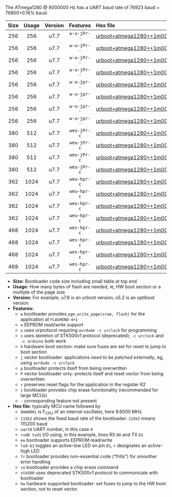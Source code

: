 The ATmega1280 @ 8000000 Hz has a UART baud rate of 76923 baud = 76800+0.16% baud.

|Size|Usage|Version|Features|Hex file|
|:-:|:-:|:-:|:-:|:--|
|256|256|u7.7|`w-u-jPr--`|[urboot+atmega1280++1m0000i++++9k6_uart0_rxe0_txe1_led+b7.hex](https://raw.githubusercontent.com/stefanrueger/urboot.hex/main/cores/megacore/atmega1280/internal_oscillator/fint++1m0000_Hz/br++++9k6_bps/urboot+atmega1280++1m0000i++++9k6_uart0_rxe0_txe1_led+b7.hex)|
|256|256|u7.7|`w-u-jPr--`|[urboot+atmega1280++1m0000i++++9k6_uart1_rxd2_txd3_led+b7.hex](https://raw.githubusercontent.com/stefanrueger/urboot.hex/main/cores/megacore/atmega1280/internal_oscillator/fint++1m0000_Hz/br++++9k6_bps/urboot+atmega1280++1m0000i++++9k6_uart1_rxd2_txd3_led+b7.hex)|
|256|256|u7.7|`w-u-jPr--`|[urboot+atmega1280++1m0000i++++9k6_uart2_rxh0_txh1_led+b7.hex](https://raw.githubusercontent.com/stefanrueger/urboot.hex/main/cores/megacore/atmega1280/internal_oscillator/fint++1m0000_Hz/br++++9k6_bps/urboot+atmega1280++1m0000i++++9k6_uart2_rxh0_txh1_led+b7.hex)|
|256|256|u7.7|`w-u-jPr--`|[urboot+atmega1280++1m0000i++++9k6_uart3_rxj0_txj1_led+b7.hex](https://raw.githubusercontent.com/stefanrueger/urboot.hex/main/cores/megacore/atmega1280/internal_oscillator/fint++1m0000_Hz/br++++9k6_bps/urboot+atmega1280++1m0000i++++9k6_uart3_rxj0_txj1_led+b7.hex)|
|256|256|u7.7|`w-u-jpr--`|[urboot+atmega1280++1m0000i++++9k6_uart0_rxe0_txe1_led+b7_fr.hex](https://raw.githubusercontent.com/stefanrueger/urboot.hex/main/cores/megacore/atmega1280/internal_oscillator/fint++1m0000_Hz/br++++9k6_bps/urboot+atmega1280++1m0000i++++9k6_uart0_rxe0_txe1_led+b7_fr.hex)|
|256|256|u7.7|`w-u-jpr--`|[urboot+atmega1280++1m0000i++++9k6_uart1_rxd2_txd3_led+b7_fr.hex](https://raw.githubusercontent.com/stefanrueger/urboot.hex/main/cores/megacore/atmega1280/internal_oscillator/fint++1m0000_Hz/br++++9k6_bps/urboot+atmega1280++1m0000i++++9k6_uart1_rxd2_txd3_led+b7_fr.hex)|
|256|256|u7.7|`w-u-jpr--`|[urboot+atmega1280++1m0000i++++9k6_uart2_rxh0_txh1_led+b7_fr.hex](https://raw.githubusercontent.com/stefanrueger/urboot.hex/main/cores/megacore/atmega1280/internal_oscillator/fint++1m0000_Hz/br++++9k6_bps/urboot+atmega1280++1m0000i++++9k6_uart2_rxh0_txh1_led+b7_fr.hex)|
|256|256|u7.7|`w-u-jpr--`|[urboot+atmega1280++1m0000i++++9k6_uart3_rxj0_txj1_led+b7_fr.hex](https://raw.githubusercontent.com/stefanrueger/urboot.hex/main/cores/megacore/atmega1280/internal_oscillator/fint++1m0000_Hz/br++++9k6_bps/urboot+atmega1280++1m0000i++++9k6_uart3_rxj0_txj1_led+b7_fr.hex)|
|380|512|u7.7|`weu-jPr-c`|[urboot+atmega1280++1m0000i++++9k6_uart0_rxe0_txe1_ee_led+b7_fr_ce.hex](https://raw.githubusercontent.com/stefanrueger/urboot.hex/main/cores/megacore/atmega1280/internal_oscillator/fint++1m0000_Hz/br++++9k6_bps/urboot+atmega1280++1m0000i++++9k6_uart0_rxe0_txe1_ee_led+b7_fr_ce.hex)|
|380|512|u7.7|`weu-jPr-c`|[urboot+atmega1280++1m0000i++++9k6_uart1_rxd2_txd3_ee_led+b7_fr_ce.hex](https://raw.githubusercontent.com/stefanrueger/urboot.hex/main/cores/megacore/atmega1280/internal_oscillator/fint++1m0000_Hz/br++++9k6_bps/urboot+atmega1280++1m0000i++++9k6_uart1_rxd2_txd3_ee_led+b7_fr_ce.hex)|
|380|512|u7.7|`weu-jPr-c`|[urboot+atmega1280++1m0000i++++9k6_uart2_rxh0_txh1_ee_led+b7_fr_ce.hex](https://raw.githubusercontent.com/stefanrueger/urboot.hex/main/cores/megacore/atmega1280/internal_oscillator/fint++1m0000_Hz/br++++9k6_bps/urboot+atmega1280++1m0000i++++9k6_uart2_rxh0_txh1_ee_led+b7_fr_ce.hex)|
|380|512|u7.7|`weu-jPr-c`|[urboot+atmega1280++1m0000i++++9k6_uart3_rxj0_txj1_ee_led+b7_fr_ce.hex](https://raw.githubusercontent.com/stefanrueger/urboot.hex/main/cores/megacore/atmega1280/internal_oscillator/fint++1m0000_Hz/br++++9k6_bps/urboot+atmega1280++1m0000i++++9k6_uart3_rxj0_txj1_ee_led+b7_fr_ce.hex)|
|362|1024|u7.7|`weu-hpr-c`|[urboot+atmega1280++1m0000i++++9k6_uart0_rxe0_txe1_ee_led+b7_fr_ce_hw.hex](https://raw.githubusercontent.com/stefanrueger/urboot.hex/main/cores/megacore/atmega1280/internal_oscillator/fint++1m0000_Hz/br++++9k6_bps/urboot+atmega1280++1m0000i++++9k6_uart0_rxe0_txe1_ee_led+b7_fr_ce_hw.hex)|
|362|1024|u7.7|`weu-hpr-c`|[urboot+atmega1280++1m0000i++++9k6_uart1_rxd2_txd3_ee_led+b7_fr_ce_hw.hex](https://raw.githubusercontent.com/stefanrueger/urboot.hex/main/cores/megacore/atmega1280/internal_oscillator/fint++1m0000_Hz/br++++9k6_bps/urboot+atmega1280++1m0000i++++9k6_uart1_rxd2_txd3_ee_led+b7_fr_ce_hw.hex)|
|362|1024|u7.7|`weu-hpr-c`|[urboot+atmega1280++1m0000i++++9k6_uart2_rxh0_txh1_ee_led+b7_fr_ce_hw.hex](https://raw.githubusercontent.com/stefanrueger/urboot.hex/main/cores/megacore/atmega1280/internal_oscillator/fint++1m0000_Hz/br++++9k6_bps/urboot+atmega1280++1m0000i++++9k6_uart2_rxh0_txh1_ee_led+b7_fr_ce_hw.hex)|
|362|1024|u7.7|`weu-hpr-c`|[urboot+atmega1280++1m0000i++++9k6_uart3_rxj0_txj1_ee_led+b7_fr_ce_hw.hex](https://raw.githubusercontent.com/stefanrueger/urboot.hex/main/cores/megacore/atmega1280/internal_oscillator/fint++1m0000_Hz/br++++9k6_bps/urboot+atmega1280++1m0000i++++9k6_uart3_rxj0_txj1_ee_led+b7_fr_ce_hw.hex)|
|468|1024|u7.7|`wes-hpr-c`|[urboot+atmega1280++1m0000i++++9k6_uart0_rxe0_txe1_ee_led+b7_fr_ce_stk500_hw.hex](https://raw.githubusercontent.com/stefanrueger/urboot.hex/main/cores/megacore/atmega1280/internal_oscillator/fint++1m0000_Hz/br++++9k6_bps/urboot+atmega1280++1m0000i++++9k6_uart0_rxe0_txe1_ee_led+b7_fr_ce_stk500_hw.hex)|
|468|1024|u7.7|`wes-hpr-c`|[urboot+atmega1280++1m0000i++++9k6_uart1_rxd2_txd3_ee_led+b7_fr_ce_stk500_hw.hex](https://raw.githubusercontent.com/stefanrueger/urboot.hex/main/cores/megacore/atmega1280/internal_oscillator/fint++1m0000_Hz/br++++9k6_bps/urboot+atmega1280++1m0000i++++9k6_uart1_rxd2_txd3_ee_led+b7_fr_ce_stk500_hw.hex)|
|468|1024|u7.7|`wes-hpr-c`|[urboot+atmega1280++1m0000i++++9k6_uart2_rxh0_txh1_ee_led+b7_fr_ce_stk500_hw.hex](https://raw.githubusercontent.com/stefanrueger/urboot.hex/main/cores/megacore/atmega1280/internal_oscillator/fint++1m0000_Hz/br++++9k6_bps/urboot+atmega1280++1m0000i++++9k6_uart2_rxh0_txh1_ee_led+b7_fr_ce_stk500_hw.hex)|
|468|1024|u7.7|`wes-hpr-c`|[urboot+atmega1280++1m0000i++++9k6_uart3_rxj0_txj1_ee_led+b7_fr_ce_stk500_hw.hex](https://raw.githubusercontent.com/stefanrueger/urboot.hex/main/cores/megacore/atmega1280/internal_oscillator/fint++1m0000_Hz/br++++9k6_bps/urboot+atmega1280++1m0000i++++9k6_uart3_rxj0_txj1_ee_led+b7_fr_ce_stk500_hw.hex)|

- **Size:** Bootloader code size including small table at top end
- **Usage:** How many bytes of flash are needed, ie, HW boot section or a multiple of the page size
- **Version:** For example, u7.6 is an urboot version, o5.2 is an optiboot version
- **Features:**
  + `w` bootloader provides `pgm_write_page(sram, flash)` for the application at `FLASHEND-4+1`
  + `e` EEPROM read/write support
  + `u` uses urprotocol requiring `avrdude -c urclock` for programming
  + `s` uses skeleton of STK500v1 protocol (deprecated); `-c urclock` and `-c arduino` both work
  + `h` hardware boot section: make sure fuses are set for reset to jump to boot section
  + `j` vector bootloader: applications *need to be patched externally*, eg, using `avrdude -c urclock`
  + `p` bootloader protects itself from being overwritten
  + `P` vector bootloader only: protects itself and reset vector from being overwritten
  + `r` preserves reset flags for the application in the register R2
  + `c` bootloader provides chip erase functionality (recommended for large MCUs)
  + `-` corresponding feature not present
- **Hex file:** typically MCU name followed by
  + `9m6000i` is F<sub>CPU</sub> of an internal oscillator, here 9.6000 MHz
  + `115k2` shows the fixed baud rate of the bootloader: `115k2` means 115200 baud
  + `uart0` UART number, in this case `0`
  + `rxd0 txd1` I/O using, in this example, lines RX `D0` and TX `D1`
  + `ee` bootloader supports EEPROM read/write
  + `led-b1` toggles an active-low LED on pin `B1`, `+` designates an active-high LED
  + `fr` bootloader provides non-essential code ("frills") for smoother error handling
  + `ce` bootloader provides a chip erase command
  + `stk500` uses deprecated STK500v1 protocol to communicate with bootloader
  + `hw` hardware supported bootloader: set fuses to jump to the HW boot section, not to reset vector
